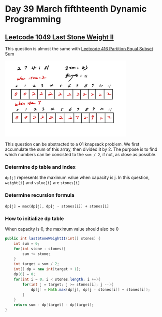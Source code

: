 # Day 39 March fifthteenth Dynamic Programming

## [Leetcode 1049 Last Stone Weight II](https://leetcode.com/problems/last-stone-weight-ii/description/)

This question is almost the same with [Leetcode 416 Partition Equal Subset Sum](https://leetcode.com/problems/partition-equal-subset-sum/)

<img src="../picture/March%20fifthteenth/01dp1.jpg" width = "400" height = "250" alt="tree" align=center/>

This question can be abstracted to a 01 knapsack problem. We first accumulate the sum of this array, then divided it by 2. The purpose is to find which numbers can be consisted to the `sum / 2`, if not, as close as possible.

### Determine dp table and index

`dp[j]` represents the maximum value when capacity is j. In this question, `weight[i]` and `value[i]` are `stones[i]`

### Determine recursion formula

`dp[j] = max(dp[j], dp[j - stones[i]] + stones[i]`

### How to initialize dp table

When capacity is 0, the maximum value should also be 0

```java
public int lastStoneWeightII(int[] stones) {
    int sum = 0;
    for(int stone : stones){
        sum += stone;
    }
    int target = sum / 2;
    int[] dp = new int[target + 1];
    dp[0] = 0;
    for(int i = 0; i < stones.length; i ++){
        for(int j = target; j >= stones[i]; j --){
            dp[j] = Math.max(dp[j], dp[j - stones[i]] + stones[i]);
        }
    }
    return sum - dp[target] - dp[target];
}
```